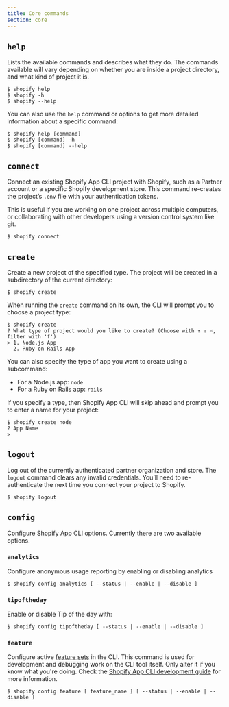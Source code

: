 ```yaml
---
title: Core commands
section: core
---
```


## `help`

Lists the available commands and describes what they do. The commands available will vary depending on whether you are inside a project directory, and what kind of project it is.

```console
$ shopify help
$ shopify -h
$ shopify --help
```

You can also use the `help` command or options to get more detailed information about a specific command:

```console
$ shopify help [command]
$ shopify [command] -h
$ shopify [command] --help
```

## `connect`

Connect an existing Shopify App CLI project with Shopify, such as a Partner account or a specific Shopify development store. This command re-creates the project’s `.env` file with your authentication tokens.

This is useful if you are working on one project across multiple computers, or collaborating with other developers using a version control system like git.

```console
$ shopify connect
```

## `create`

Create a new project of the specified type. The project will be created in a subdirectory of the current directory:

```console
$ shopify create
```

When running the `create` command on its own, the CLI will prompt you to choose a project type:

```console
$ shopify create
? What type of project would you like to create? (Choose with ↑ ↓ ⏎, filter with 'f')
> 1. Node.js App
  2. Ruby on Rails App
```

You can also specify the type of app you want to create using a subcommand:
- For a Node.js app: `node`
- For a Ruby on Rails app: `rails`

If you specify a type, then Shopify App CLI will skip ahead and prompt you to enter a name for your project:

```console
$ shopify create node
? App Name
> 
```

## `logout`

Log out of the currently authenticated partner organization and store. The `logout` command clears any invalid credentials. You’ll need to re-authenticate the next time you connect your project to Shopify.

```console
$ shopify logout
```

## `config`

Configure Shopify App CLI options. Currently there are two available options.

### `analytics`

Configure anonymous usage reporting by enabling or disabling analytics 
```console
$ shopify config analytics [ --status | --enable | --disable ]
```

### `tipoftheday`

Enable or disable Tip of the day with:
```console
$ shopify config tipoftheday [ --status | --enable | --disable ]
```

### `feature`
Configure active [feature sets](https://github.com/Shopify/shopify-app-cli/wiki/Feature-Sets) in the CLI. This command is used for development and debugging work on the CLI tool itself. Only alter it if you know what you're doing. Check the [Shopify App CLI development guide](https://github.com/Shopify/shopify-app-cli/wiki) for more information.
```console
$ shopify config feature [ feature_name ] [ --status | --enable | --disable ]
```
